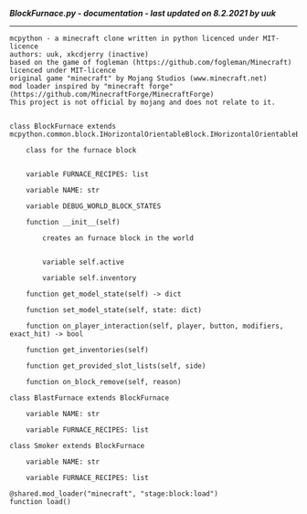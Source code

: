 ***BlockFurnace.py - documentation - last updated on 8.2.2021 by uuk***
___

    mcpython - a minecraft clone written in python licenced under MIT-licence
    authors: uuk, xkcdjerry (inactive)
    based on the game of fogleman (https://github.com/fogleman/Minecraft) licenced under MIT-licence
    original game "minecraft" by Mojang Studios (www.minecraft.net)
    mod loader inspired by "minecraft forge" (https://github.com/MinecraftForge/MinecraftForge)
    This project is not official by mojang and does not relate to it.


    class BlockFurnace extends  mcpython.common.block.IHorizontalOrientableBlock.IHorizontalOrientableBlock 
        
        class for the furnace block


        variable FURNACE_RECIPES: list

        variable NAME: str

        variable DEBUG_WORLD_BLOCK_STATES

        function __init__(self)
            
            creates an furnace block in the world


            variable self.active

            variable self.inventory

        function get_model_state(self) -> dict

        function set_model_state(self, state: dict)

        function on_player_interaction(self, player, button, modifiers, exact_hit) -> bool

        function get_inventories(self)

        function get_provided_slot_lists(self, side)

        function on_block_remove(self, reason)

    class BlastFurnace extends BlockFurnace

        variable NAME: str

        variable FURNACE_RECIPES: list

    class Smoker extends BlockFurnace

        variable NAME: str

        variable FURNACE_RECIPES: list

    @shared.mod_loader("minecraft", "stage:block:load")
    function load()
